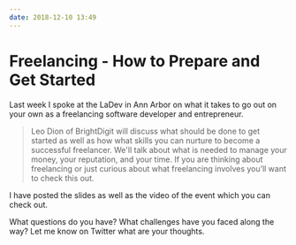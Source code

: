 ```yaml
---
date: 2018-12-10 13:49
---
```

# Freelancing - How to Prepare and Get Started


Last week I spoke at the LaDev in Ann Arbor on what it takes to go out on your own as a freelancing software developer and entrepreneur. 


> Leo Dion of BrightDigit will discuss what should be done to get started as well as how what skills you can nurture to become a successful freelancer. We'll talk about what is needed to manage your money, your reputation, and your time. If you are thinking about freelancing or just curious about what freelancing involves you’ll want to check this out.


I have posted the slides as well as the video of the event which you can check out. 



What questions do you have? What challenges have you faced along the way? Let me know on Twitter what are your thoughts.